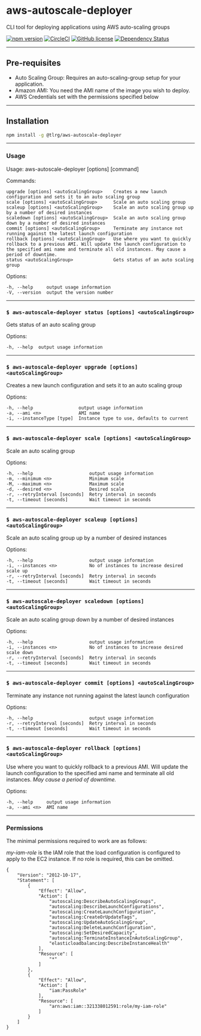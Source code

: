 # aws-autoscale-deployer
CLI tool for deploying applications using AWS auto-scaling groups

[![npm version](https://badge.fury.io/js/%40tlrg%2Faws-autoscale-deployer.svg)](https://badge.fury.io/js/%40tlrg%2Faws-autoscale-deployer)
[![CircleCI](https://circleci.com/gh/LateRoomsGroup/aws-autoscale-deployer/tree/master.svg?style=svg)](https://circleci.com/gh/LateRoomsGroup/aws-autoscale-deployer/tree/master)
[![GitHub license](https://img.shields.io/badge/license-Apache%202-blue.svg)](https://raw.githubusercontent.com/LateRoomsGroup/aws-autoscale-deployer/master/LICENSE)
[![Dependency Status](https://img.shields.io/david/LateRoomsGroup/aws-autoscale-deployer.svg)](https://david-dm.org/LateRoomsGroup/aws-autoscale-deployer)

----------
Pre-requisites
--------------

* Auto Scaling Group: Requires an auto-scaling-group setup for your application.
* Amazon AMI: You need the AMI name of the image you wish to deploy.
* AWS Credentials set with the permissions specified below

----------
Installation
--------------

```sh
npm install -g @tlrg/aws-autoscale-deployer 
```

----------
### Usage

  Usage: aws-autoscale-deployer [options] [command]


  Commands:

    upgrade [options] <autoScalingGroup>    Creates a new launch configuration and sets it to an auto scaling group
    scale [options] <autoScalingGroup>      Scale an auto scaling group
    scaleup [options] <autoScalingGroup>    Scale an auto scaling group up by a number of desired instances
    scaledown [options] <autoScalingGroup>  Scale an auto scaling group down by a number of desired instances
    commit [options] <autoScalingGroup>     Terminate any instance not running against the latest launch configuration
    rollback [options] <autoScalingGroup>   Use where you want to quickly rollback to a previous AMI. Will update the launch configuration to the specified ami name and terminate all old instances. May cause a period of downtime.
    status <autoScalingGroup>               Gets status of an auto scaling group

  Options:

    -h, --help     output usage information
    -V, --version  output the version number
    
----------
### `$ aws-autoscale-deployer status [options] <autoScalingGroup>`

  Gets status of an auto scaling group

  Options:

    -h, --help  output usage information

----------
### `$ aws-autoscale-deployer upgrade [options] <autoScalingGroup>`

  Creates a new launch configuration and sets it to an auto scaling group

  Options:

    -h, --help                 output usage information
    -a, --ami <n>              AMI name
    -i, --instanceType [type]  Instance type to use, defaults to current

----------
### `$ aws-autoscale-deployer scale [options] <autoScalingGroup>`

  Scale an auto scaling group

  Options:

    -h, --help                     output usage information
    -m, --minimum <n>              Minimum scale
    -M, --maximum <n>              Maximum scale
    -d, --desired <n>              Desired scale
    -r, --retryInterval [seconds]  Retry interval in seconds
    -t, --timeout [seconds]        Wait timeout in seconds
    
----------
### `$ aws-autoscale-deployer scaleup [options] <autoScalingGroup>`

  Scale an auto scaling group up by a number of desired instances

  Options:

    -h, --help                     output usage information
    -i, --instances <n>            No of instances to increase desired scale up
    -r, --retryInterval [seconds]  Retry interval in seconds
    -t, --timeout [seconds]        Wait timeout in seconds    

----------
### `$ aws-autoscale-deployer scaledown [options] <autoScalingGroup>`

  Scale an auto scaling group down by a number of desired instances

  Options:

    -h, --help                     output usage information
    -i, --instances <n>            No of instances to increase desired scale down
    -r, --retryInterval [seconds]  Retry interval in seconds
    -t, --timeout [seconds]        Wait timeout in seconds    
  
----------
### `$ aws-autoscale-deployer commit [options] <autoScalingGroup>`

  Terminate any instance not running against the latest launch configuration

  Options:

    -h, --help                     output usage information
    -r, --retryInterval [seconds]  Retry interval in seconds
    -t, --timeout [seconds]        Wait timeout in seconds    
    
----------
### `$ aws-autoscale-deployer rollback [options] <autoScalingGroup>`

  Use where you want to quickly rollback to a previous AMI. 
  Will update the launch configuration to the specified ami name and terminate all old instances. 
  *May cause a period of downtime.*

  Options:

    -h, --help     output usage information
    -a, --ami <n>  AMI name    
    
----------
### Permissions

The minimal permissions required to work are as follows:

*my-iam-role* is the  IAM role that the load configuration is configured to apply to the EC2 instance. If no role is required, this can be omitted.

```
{
    "Version": "2012-10-17",
    "Statement": [
        {
            "Effect": "Allow",
            "Action": [
                "autoscaling:DescribeAutoScalingGroups",
                "autoscaling:DescribeLaunchConfigurations",
                "autoscaling:CreateLaunchConfiguration",
                "autoscaling:CreateOrUpdateTags",
                "autoscaling:UpdateAutoScalingGroup",
                "autoscaling:DeleteLaunchConfiguration",
                "autoscaling:SetDesiredCapacity",
                "autoscaling:TerminateInstanceInAutoScalingGroup",
                "elasticloadbalancing:DescribeInstanceHealth"
            ],
            "Resource": [
                "*"
            ]
        },
        {
            "Effect": "Allow",
            "Action": [
                "iam:PassRole"
            ],
            "Resource": [
                "arn:aws:iam::321338012591:role/my-iam-role"
            ]
        }
    ]
}

```
